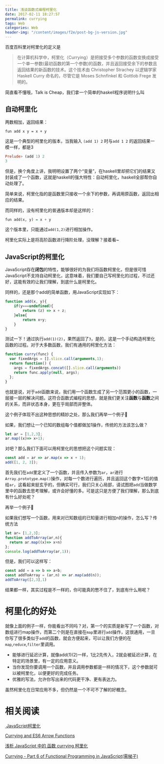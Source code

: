 ```yaml
---
title: 浅谈函数式编程柯里化
date: 2017-02-11 18:27:57
permalink: currying
tags: Web
categories: Web
header-img: "/content/images/f2e/post-bg-js-version.jpg"
---
```




百度百科里对柯里化的定义是

> 在计算机科学中，柯里化（Currying）是把接受多个参数的函数变换成接受一个单一参数(最初函数的第一个参数)的函数，并且返回接受余下的参数且返回结果的新函数的技术。这个技术由 Christopher Strachey 以逻辑学家 Haskell Curry 命名的，尽管它是 Moses Schnfinkel 和 Gottlob Frege 发明的。

简直看不懂哦，Talk is Cheap，我们拿一个简单的haskell程序说明什么叫

## 自动柯里化

两数相加，返回结果：

```has
fun add x y = x + y
```

这是一个典型的柯里化的版本，当我输入 ``(add 1) 2`` 时与``add 1 2`` 的返回结果一模一样，都是3

```haskell
Prelude> (add 1) 2
3
```

但是，换个角度上讲，我明明设置了两个“变量”，在haskell里却把它们的结果又封装成了一个函数，这就是haskell的强大特性：自动柯里化，haskell全部帮你自动处理了。

简单来说，柯里化指的是函数里只接收一个余下的参数，再调用原函数，返回出相应的结果。

而同样的，没有柯里化的普通版本却是这样的：

```haskell
fun add(x, y) = x + y
```

这个版本里，只能通过``add(1,2)``进行相加操作。

柯里化实际上是将高阶函数进行降阶处理，没理解？接着看~ 

## JavaScript的柯里化

JavaScript存在**闭包**的特性，能够很好的为我们将函数柯里化，但是很可惜JavaScript不支持自动柯里化，这意味着，我们要自己写柯里化的过程，不过还好，这能有效的让我们理解，到底什么是柯里化。

同样的，还是那个add的简单函数，用JavaScript实现如下：

```javascript
function add(x, y){
	if(y===undefined){
		return (z) => x + z;
	}else{
		return x+y;
	}
}
```

测试一下！通过执行``add(1)(2)``，果然返回了``3``，是的，这是一个手动构造柯里化函数的过程。对于大多数函数，我们有通用的柯里化方法：

```javascript
function curry(func) {
  var fixedArgs = [].slice.call(arguments,1);
  return function() {
    args = fixedArgs.concat([].slice.call(arguments))
    return func.apply(null, args);
  };
}
```

也就是说，对于`add`函数来说，我们用一个函数生成了另一个范围更小的函数，一层接一层的解决问题。这符合函数式编程的思想，就是我们更关注**函数**与**函数**之间的关系，而非状态本身，更在乎局部而非整体。

这个例子体现不出这种思想的精妙之处，那么我们再举一个例子🌰

如果，我们想让一个已知的数组每个值都做加1操作，传统的方法该怎么做？

```javascript
let ar = [1,2,3];
ar.map((x)=> x+1);
```

对吧？那么我们下面可以用柯里化的思想把这个问题实现：

```javascript
const add = ar => ar.map(x => x + 1);
add([1, 2, 3]);
```

首先我们在`add`里定义了一个函数，并且传入参数为`ar`，`ar`进行`Array.prototype.map()`操作，对每一个数进行遍历，并且返回这个数字+1后的值给`ar`，这看起来挺玄乎的，但确实可行，我们只关心局部，请试图把`add`当做数学里中的函数去思考理解，或许会好懂的多。可是这只是方便了我们理解，那么到底有什么好处呢？

再举一个例子🌰

如果我们想写一个函数，用来对已知数组的已知量进行相加n的操作，怎么写？传统方法

```javascript
let ar= [1,2,3];
function addToArray(ar,n){
  return ar.map((x)=> x+n)
};
console.log(addToArray(ar,1));
```

但是，我们可以这样写：

```javascript
const add = a => b => a+b;
const addToArray = (ar,n) => ar.map(add(n));
addToArray([2,3],1)
```

结果都一样，其实过程是不一样的，你可能真的憋不住了，到底有什么用呢？

# 柯里化的好处

就像上面的例子一样，你能看出不同吗？对，第一个的实质是新写了一个函数，对数组进行map操作，而第二个则是在直接在`map`里进行`add`操作，这很通用，一旦你写了很多类似于``add``的函数，就会方便起来，可以让我们方便的在`map`,`reduce`,`filter`里调用。

* 能够进行延迟计算，就像add(1)(2)一样，1比2先传入，2就会被延迟计算，在特定的场景里，有一定的应用意义。
* 当你发现你要调用一个函数，并且调用参数都是一样的情况下，这个参数就可以被柯里化，以便更好的完成任务。
* 优雅的写法，允许你写出来的代码更干净、更有表达力。

虽然柯里化在日常应用不多，但仍然是一个不可不了解的好概念。

# 相关阅读

[ JavaScript柯里化](https://cnodejs.org/topic/56261a249b48ca9448b776c4)

[Currying and ES6 Arrow Functions](http://codekirei.com/posts/currying-with-arrow-functions/)

[浅析 JavaScript 中的 函数 currying 柯里化](http://www.cnblogs.com/zztt/p/4142891.html)

[Currying - Part 6 of Functional Programming in JavaScript(需梯子)](https://www.youtube.com/watch?v=iZLP4qOwY8I)
